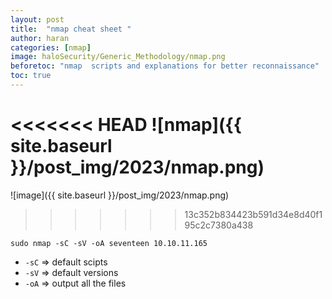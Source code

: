 ```yaml
---
layout: post
title:  "nmap cheat sheet "
author: haran
categories: [nmap]
image: haloSecurity/Generic_Methodology/nmap.png
beforetoc: "nmap  scripts and explanations for better reconnaissance"
toc: true
---
```


<<<<<<< HEAD
![nmap]({{ site.baseurl }}/post_img/2023/nmap.png)
=======
![image]({{ site.baseurl }}/post_img/2023/nmap.png)
>>>>>>> 13c352b834423b591d34e8d40f195c2c7380a438


```console?Prompt$
sudo nmap -sC -sV -oA seventeen 10.10.11.165
```


- `-sC` => default scipts
- `-sV` => default versions
- `-oA` => output all the files